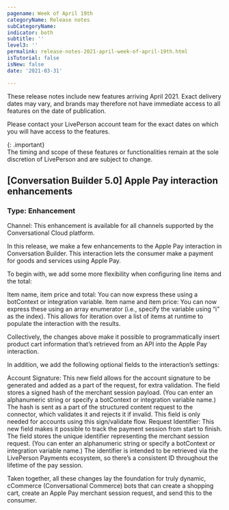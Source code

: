 ```yaml
---
pagename: Week of April 19th
categoryName: Release notes
subCategoryName: 
indicator: both
subtitle: ''
level3: ''
permalink: release-notes-2021-april-week-of-april-19th.html
isTutorial: false
isNew: false
date: '2021-03-31'

---
```


These release notes include new features arriving April 2021. Exact delivery dates may vary, and brands may therefore not have immediate access to all features on the date of publication.

Please contact your LivePerson account team for the exact dates on which you will have access to the features.

{: .important}  
The timing and scope of these features or functionalities remain at the sole discretion of LivePerson and are subject to change.

## [Conversation Builder 5.0]  Apple Pay interaction enhancements
### Type: Enhancement

Channel: This enhancement is available for all channels supported by the Conversational Cloud platform.

In this release, we make a few enhancements to the Apple Pay interaction in Conversation Builder. This interaction lets the consumer make a payment for goods and services using Apple Pay.

To begin with, we add some more flexibility when configuring line items and the total:

Item name, item price and total: You can now express these using a botContext or integration variable.
Item name and item price: You can now express these using an array enumerator (i.e., specify the variable using “i” as the index). This allows for iteration over a list of items at runtime to populate the interaction with the results.

Collectively, the changes above make it possible to programmatically insert product cart information that’s retrieved from an API into the Apple Pay interaction.

In addition, we add the following optional fields to the interaction’s settings:

Account Signature: This new field allows for the account signature to be generated and added as a part of the request, for extra validation. The field stores a signed hash of the merchant session payload. (You can enter an alphanumeric string or specify a botContext or integration variable name.) The hash is sent as a part of the structured content request to the connector, which validates it and rejects it if invalid. This field is only needed for accounts using this sign/validate flow. 
Request Identifier: This new field makes it possible to track the payment session from start to finish. The field stores the unique identifier representing the merchant session request. (You can enter an alphanumeric string or specify a botContext or integration variable name.) The identifier is intended to be retrieved via the LivePerson Payments ecosystem, so there’s a consistent ID throughout the lifetime of the pay session.

Taken together, all these changes lay the foundation for truly dynamic, cCommerce (Conversational Commerce) bots that can create a shopping cart, create an Apple Pay merchant session request, and send this to the consumer.
